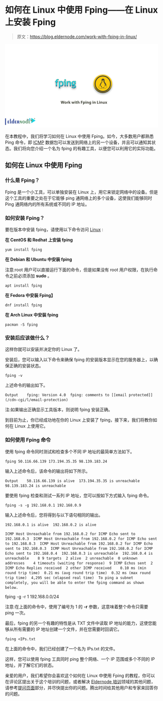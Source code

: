 # 如何在 Linux 中使用 Fping——在 Linux 上安装 Fping

> 原文：<https://blog.eldernode.com/work-with-fping-in-linux/>

![How to work with Fping in Linux](img/b55a6c698dcce0d928e96028eca1d003.png)

在本教程中，我们将学习如何在 Linux 中使用 Fping。如今，大多数用户都熟悉 Ping 命令，即 [ICMP](https://en.wikipedia.org/wiki/Internet_Control_Message_Protocol) 数据包可以发送到网络上的另一个设备，并且可以通知其状态。我们将向您介绍一个名为 fping 的有趣工具，以便您可以利用它的实际功能。

## 如何在 Linux 中使用 Fping

### 什么是 Fping？

Fping 是一个小工具，可以单独安装在 Linux 上，用它来锁定网络中的设备。但是这个工具的重要之处在于它能够 ping 通网络上的多个设备，这使我们能够同时 Ping 通网络内的所有系统或不同的 IP 地址。

### 如何安装 Fping？

要在版本中安装 fping，请使用以下命令访问 [Linux](https://eldernode.com/tag/linux/) :

**在 CentOS 和 Redhat 上安装 fping**

```
yum install fping
```

**在 Debian 和 Ubuntu 中安装 fping**

注意:root 用户可以直接运行下面的命令，但是如果没有 root 用户权限，在执行命令之前必须添加 **sudo** 。

```
apt install fping
```

**在 Fedora 中安装 Fping】**

```
dnf install fping
```

**在 Arch Linux 中安装 fping**

```
pacman -S fping
```

### 安装后应该做什么？

这样你就可以安装并决定你的 Linux 了。

安装后，您可以输入以下命令来确保 fping 的安装版本显示在您的服务器上，以确保正确的安装状态。

```
fping -v 
```

上述命令的输出如下。

```
Output    fping: Version 4.0  fping: comments to [[email protected]](/cdn-cgi/l/email-protection)
```

注:如果输出正确显示工具版本，则说明 fping 安装正确。

到目前为止，你已经成功地在你的 Linux 上安装了 fping，接下来，我们将教你如何在 Linux 上使用它。

### 如何使用 Fping 命令

使用 fping 命令同时测试和检查多个不同 IP 地址的最简单方法如下。

```
fping 50.116.66.139 173.194.35.35 98.139.183.24
```

输入上述命令后，该命令的输出将如下所示。

```
Output    50.116.66.139 is alive  173.194.35.35 is unreachable  98.139.183.24 is unreachable
```

要使用 fping 检查和测试一系列 IP 地址，您可以按如下方式输入 fping 命令。

```
fping -s -g 192.168.0.1 192.168.0.9
```

输入上述命令后，您将得到与以下语句相同的输出。

```
192.168.0.1 is alive  192.168.0.2 is alive
```

```
ICMP Host Unreachable from 192.168.0.2 for ICMP Echo sent to 192.168.0.3  ICMP Host Unreachable from 192.168.0.2 for ICMP Echo sent to 192.168.0.3  ICMP Host Unreachable from 192.168.0.2 for ICMP Echo sent to 192.168.0.3  ICMP Host Unreachable from 192.168.0.2 for ICMP Echo sent to 192.168.0.4  192.168.0.3 is unreachable  192.168.0.4 is unreachable    8 9 targets  2 alive  2 unreachable  0 unknown addresses    4 timeouts (waiting for response)  9 ICMP Echos sent  2 ICMP Echo Replies received  2 other ICMP received    0.10 ms (min round trip time)  0.21 ms (avg round trip time)  0.32 ms (max round trip time)  4,295 sec (elapsed real time)  To ping a subnet completely, you will be able to enter the fping command as shown below.
```

fping -g -r 1 192.168.0.0/24

注意:在上面的命令中，使用了编号为 1 的 **-r** 参数，这意味着整个命令只需要 ping 一次。

最后，fping 的另一个有趣的特性是从 TXT 文件中读取 IP 地址的能力，这使您能够从所有需要的 IP 地址创建一个文件，并在您需要时回调它。

```
fping <IPs.txt
```

在上面的命令中，我们已经创建了一个名为 IPs.txt 的文件。

这样，您可以使用 fping 工具同时 ping 整个网络、一个 IP 范围或多个不同的 IP 地址，并了解它们的状态。

亲爱的用户，我们希望你会喜欢这个如何在 Linux 中使用 Fping 的教程，你可以在评论区提出关于这个培训的问题，或者解决 [Eldernode 培训](https://eldernode.com/blog/)领域的其他问题，请参考[提问页面](https://eldernode.com/ask)部分，并尽快提出你的问题。腾出时间给其他用户和专家来回答你的问题。